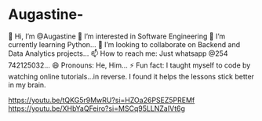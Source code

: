 # Augastine-
👋 Hi, I’m @Augastine
👀 I’m interested in Software Engineering
🌱 I’m currently learning Python...
💞️ I’m looking to collaborate on Backend and Data Analytics projects...
📫 How to reach me: Just whatsapp @254 742125032...
😄 Pronouns: He, Him...
⚡ Fun fact:  I taught myself to code by watching online tutorials...in reverse. I found it helps the lessons stick better in my brain.

https://youtu.be/tQKG5r9MwRU?si=HZOa26PSEZ5PREMf
https://youtu.be/XHbYaQFeiro?si=MSCq95LLNZaIVt6g
